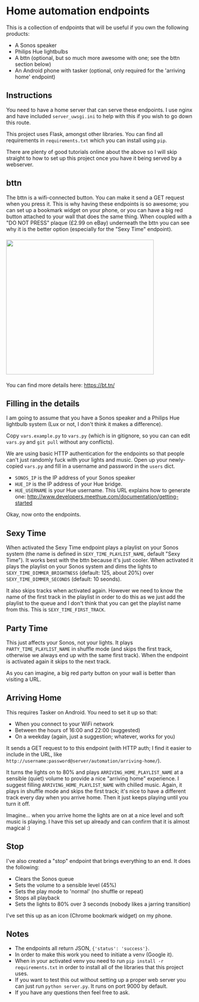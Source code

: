 # Home automation endpoints

This is a collection of endpoints that will be useful if you own the following products:

* A Sonos speaker
* Philips Hue lightbulbs
* A bttn (optional, but so much more awesome with one; see the bttn section below)
* An Android phone with tasker (optional, only required for the 'arriving home' endpoint)

## Instructions

You need to have a home server that can serve these endpoints. I use nginx and have included `server_uwsgi.ini` to help with this if you wish to go down this route.

This project uses Flask, amongst other libraries. You can find all requirements in `requirements.txt` which you can install using `pip`.

There are plenty of good tutorials online about the above so I will skip straight to how to set up this project once you have it being served by a webserver.

## bttn

The bttn is a wifi-connected button. You can make it send a GET request when you press it. This is why having these endpoints is so awesome; you can set up a bookmark widget on your phone, or you can have a big red button attached to your wall that does the same thing. When coupled with a "DO NOT PRESS" plaque (£2.99 on eBay) underneath the bttn you can see why it is the better option (especially for the "Sexy Time" endpoint).

<a href="https://bt.tn/"><img src="http://i.imgur.com/0YkSxFC.jpg" width="397" height="363" style="display: block; margin: 20px 0;"></a>

You can find more details here:
https://bt.tn/

## Filling in the details

I am going to assume that you have a Sonos speaker and a Philips Hue lightbulb system (Lux or not, I don't think it makes a difference).

Copy `vars.example.py` to `vars.py` (which is in gitignore, so you can can edit `vars.py` and `git pull` without any conflicts).

We are using basic HTTP authentication for the endpoints so that people can't just randomly fuck with your lights and music. Open up your newly-copied `vars.py` and fill in a username and password in the `users` dict.

* `SONOS_IP` is the IP address of your Sonos speaker
* `HUE_IP` is the IP address of your Hue bridge.
* `HUE_USERNAME` is your Hue username. This URL explains how to generate one: http://www.developers.meethue.com/documentation/getting-started

Okay, now onto the endpoints.

## Sexy Time

When activated the Sexy Time endpoint plays a playlist on your Sonos system (the name is defined in `SEXY_TIME_PLAYLIST_NAME`, default "Sexy Time"). It works best with the bttn because it's just cooler. When activated it plays the playlist on your Sonos system and dims the lights to `SEXY_TIME_DIMMER_BRIGHTNESS` (default: 125, about 20%) over `SEXY_TIME_DIMMER_SECONDS` (default: 10 seonds).

It also skips tracks when activated again. However we need to know the name of the first track in the playlist in order to do this as we just add the playlist to the queue and I don't think that you can get the playlist name from this. This is `SEXY_TIME_FIRST_TRACK`.

## Party Time

This just affects your Sonos, not your lights. It plays `PARTY_TIME_PLAYLIST_NAME` in shuffle mode (and skips the first track, otherwise we always end up with the same first track). When the endpoint is activated again it skips to the next track.

As you can imagine, a big red party button on your wall is better than visiting a URL.

## Arriving Home

This requires Tasker on Android. You need to set it up so that:

* When you connect to your WiFi network
* Between the hours of 16:00 and 22:00 (suggested)
* On a weekday (again, just a suggestion; whatever, works for you)

It sends a GET request to to this endpoint (with HTTP auth; I find it easier to include in the URL, like `http://username:password@server/automation/arriving-home/`).

It turns the lights on to 80% and plays `ARRIVING_HOME_PLAYLIST_NAME` at a sensible (quiet) volume to provide a nice "arriving home" experience. I suggest filling `ARRIVING_HOME_PLAYLIST_NAME` with chilled music. Again, it plays in shuffle mode and skips the first track; it's nice to have a different track every day when you arrive home. Then it just keeps playing until you turn it off.

Imagine... when you arrive home the lights are on at a nice level and soft music is playing. I have this set up already and can confirm that it is almost magical :)

## Stop

I've also created a "stop" endpoint that brings everything to an end. It does the following:

* Clears the Sonos queue
* Sets the volume to a sensible level (45%)
* Sets the play mode to 'normal' (no shuffle or repeat)
* Stops all playback
* Sets the lights to 80% over 3 seconds (nobody likes a jarring transition)

I've set this up as an icon (Chrome bookmark widget) on my phone.

## Notes

* The endpoints all return JSON, `{'status': 'success'}`.
* In order to make this work you need to initiate a venv (Google it).
* When in your activated venv you need to run `pip install -r requirements.txt` in order to install all of the libraries that this project uses.
* If you want to test this out without setting up a proper web server you can just run `python server.py`. It runs on port 9000 by default.
* If you have any questions then feel free to ask.
